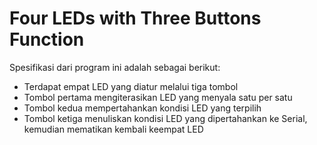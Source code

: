 # Four LEDs with Three Buttons Function
Spesifikasi dari program ini adalah sebagai berikut:
- Terdapat empat LED yang diatur melalui tiga tombol
- Tombol pertama mengiterasikan LED yang menyala satu per satu
- Tombol kedua mempertahankan kondisi LED yang terpilih
- Tombol ketiga menuliskan kondisi LED yang dipertahankan ke Serial, kemudian mematikan kembali keempat LED
